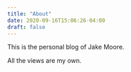 ```yaml
---
title: "About"
date: 2020-09-16T15:06:26-04:00
draft: false
---
```


This is the personal blog of Jake Moore.

All the views are my own. 
